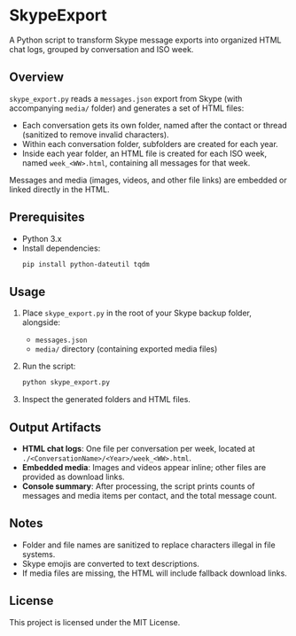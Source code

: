 # SkypeExport

A Python script to transform Skype message exports into organized HTML chat logs, grouped by conversation and ISO week.

## Overview

`skype_export.py` reads a `messages.json` export from Skype (with accompanying `media/` folder) and generates a set of HTML files:

- Each conversation gets its own folder, named after the contact or thread (sanitized to remove invalid characters).
- Within each conversation folder, subfolders are created for each year.
- Inside each year folder, an HTML file is created for each ISO week, named `week_<WW>.html`, containing all messages for that week.

Messages and media (images, videos, and other file links) are embedded or linked directly in the HTML.

## Prerequisites

- Python 3.x
- Install dependencies:
  ```bash
  pip install python-dateutil tqdm
  ```

## Usage

1. Place `skype_export.py` in the root of your Skype backup folder, alongside:
   - `messages.json`
   - `media/` directory (containing exported media files)

2. Run the script:
   ```bash
   python skype_export.py
   ```

3. Inspect the generated folders and HTML files.

## Output Artifacts

- **HTML chat logs**: One file per conversation per week, located at `./<ConversationName>/<Year>/week_<WW>.html`.
- **Embedded media**: Images and videos appear inline; other files are provided as download links.
- **Console summary**: After processing, the script prints counts of messages and media items per contact, and the total message count.

## Notes

- Folder and file names are sanitized to replace characters illegal in file systems.
- Skype emojis are converted to text descriptions.
- If media files are missing, the HTML will include fallback download links.

## License

This project is licensed under the MIT License.
